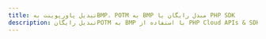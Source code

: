 ---title: تبدیل پاورپوینت بهBMP، POTM به BMP مبدل رایگان یا PHP SDKdescription: تبدیل رایگانPOTM به BMP با استفاده از PHP Cloud APIs & SDK. همچنین اسناد Microsoft PowerPoint را در Cloud ایجاد، ویرایش و رندر کنید.---